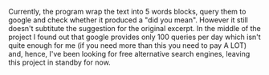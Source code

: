 Currently, the program wrap the text into 5 words blocks, query them to google and check whether it produced a "did you mean". However it still doesn't subtitute the suggestion for the original excerpt.
In the middle of the project I found out that google provides only 100 queries per day  which isn't quite enough for me (if you need more than this you need to pay A LOT) and, hence, I've been looking for free alternative search engines, leaving this project in standby for now.